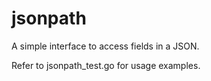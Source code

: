 jsonpath
========
A simple interface to access fields in a JSON.

Refer to jsonpath_test.go for usage examples.